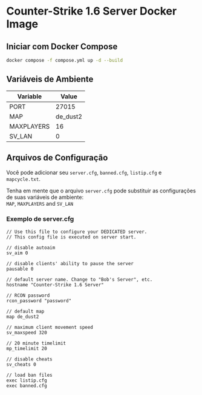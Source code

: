 # Counter-Strike 1.6 Server Docker Image

## Iniciar com Docker Compose

``` bash
docker compose -f compose.yml up -d --build
```

## Variáveis de Ambiente

| Variable   | Value    |
| ---------- | -------- |
| PORT       | 27015    |
| MAP        | de_dust2 |
| MAXPLAYERS | 16       |
| SV_LAN     | 0        |

## Arquivos de Configuração

Você pode adicionar seu `server.cfg`, `banned.cfg`, `listip.cfg` e `mapcycle.txt`.

Tenha em mente que o arquivo `server.cfg` pode substituir as configurações de suas variáveis de ambiente:  
`MAP`, `MAXPLAYERS` and `SV_LAN`

### Exemplo de server.cfg

```
// Use this file to configure your DEDICATED server.
// This config file is executed on server start.

// disable autoaim
sv_aim 0

// disable clients' ability to pause the server
pausable 0

// default server name. Change to "Bob's Server", etc.
hostname "Counter-Strike 1.6 Server"

// RCON password
rcon_password "password"

// default map
map de_dust2

// maximum client movement speed
sv_maxspeed 320

// 20 minute timelimit
mp_timelimit 20

// disable cheats
sv_cheats 0

// load ban files
exec listip.cfg
exec banned.cfg
```

